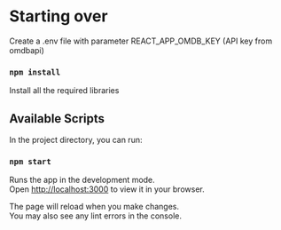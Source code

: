 # Starting over

Create a .env file with parameter REACT_APP_OMDB_KEY (API key from omdbapi)

### `npm install`

Install all the required libraries

## Available Scripts

In the project directory, you can run:

### `npm start`

Runs the app in the development mode.\
Open [http://localhost:3000](http://localhost:3000) to view it in your browser.

The page will reload when you make changes.\
You may also see any lint errors in the console.

